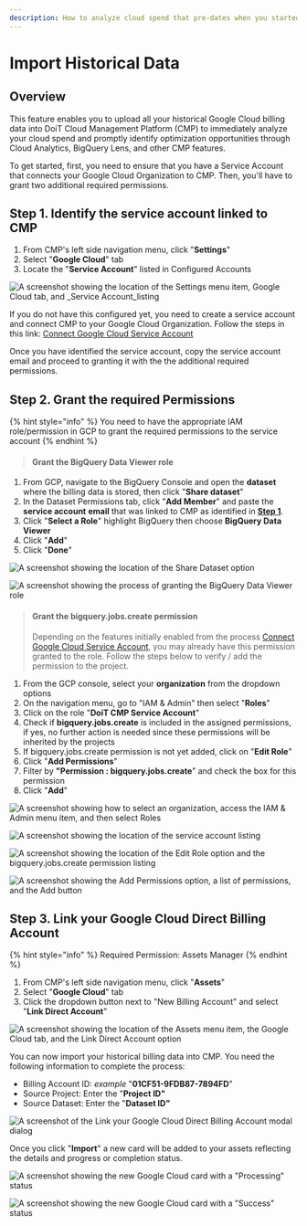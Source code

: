 ```yaml
---
description: How to analyze cloud spend that pre-dates when you started using the CMP
---
```


# Import Historical Data

## Overview

This feature enables you to upload all your historical Google Cloud billing data into DoiT Cloud Management Platform (CMP) to immediately analyze your cloud spend and promptly identify optimization opportunities through Cloud Analytics, BigQuery Lens, and other CMP features.

To get started, first, you need to ensure that you have a Service Account that connects your Google Cloud Organization to CMP. Then, you'll have to grant two additional required permissions.

## Step 1. Identify the service account linked to CMP

1. From CMP's left side navigation menu, click "**Settings**"
2. Select "**Google Cloud**" tab
3. Locate the "**Service Account**" listed in Configured Accounts

![A screenshot showing the location of the Settings menu item, Google Cloud tab, and \_Service Account\_listing](<../.gitbook/assets/image (103).png>)

If you do not have this configured yet, you need to create a service account and connect CMP to your Google Cloud Organization. Follow the steps in this link: [Connect Google Cloud Service Account](https://help.doit-intl.com/google-cloud/connect-google-cloud-service-account)

Once you have identified the service account, copy the service account email and proceed to granting it with the the additional required permissions.

## Step 2. Grant the required Permissions

{% hint style="info" %}
You need to have the appropriate IAM role/permission in GCP to grant the required permissions to the service account
{% endhint %}

> #### Grant the **BigQuery Data Viewer role**

1. From GCP, navigate to the BigQuery Console and open the **dataset** where the billing data is stored, then click "**Share dataset**"
2. In the Dataset Permissions tab, click "**Add Member**" and paste the **service account** **email** that was linked to CMP as identified in [**Step 1**](import-historical-billing-data.md#step-1-identify-the-service-account-linked-to-cmp).
3. Click "**Select a Role**" highlight BigQuery then choose **BigQuery Data Viewer**
4. Click "**Add**"
5. Click "**Done**"

![A screenshot showing the location of the Share Dataset option](<../.gitbook/assets/image (96).png>)

![A screenshot showing the process of granting the BigQuery Data Viewer role](<../.gitbook/assets/image (94).png>)

> #### Grant the **bigquery.jobs.create permission**
>
> Depending on the features initially enabled from the process [Connect Google Cloud Service Account](https://help.doit-intl.com/google-cloud/connect-google-cloud-service-account), you may already have this permission granted to the role. Follow the steps below to verify / add the permission to the project.

1. From the GCP console, select your **organization** from the dropdown options
2. On the navigation menu, go to "IAM & Admin" then select "**Roles**"
3. Click on the role "**DoiT CMP Service Account**"
4. Check if **bigquery.jobs.create** is included in the assigned permissions, if yes, no further action is needed since these permissions will be inherited by the projects
5. If bigquery.jobs.create permission is not yet added, click on "**Edit Role**"
6. Click "**Add Permissions**"
7. Filter by **"Permission : bigquery.jobs.create**" and check the box for this permission
8. Click "**Add**"

![A screenshot showing how to select an organization, access the IAM & Admin menu item, and then select Roles](<../.gitbook/assets/image (116).png>)

![A screenshot showing the location of the service account listing](<../.gitbook/assets/image (117).png>)

![A screenshot showing the location of the Edit Role option and the bigquery.jobs.create permission listing](<../.gitbook/assets/image (108).png>)

![A screenshot showing the Add Permissions option, a list of permissions, and the Add button](<../.gitbook/assets/image (112).png>)

## Step 3. Link your Google Cloud Direct Billing Account

{% hint style="info" %}
Required Permission: Assets Manager
{% endhint %}

1. From CMP's left side navigation menu, click "**Assets**"
2. Select "**Google Cloud**" tab
3. Click the dropdown button next to "New Billing Account" and select "**Link Direct Account**"

![A screenshot showing the location of the Assets menu item, the Google Cloud tab, and the Link Direct Account option](<../.gitbook/assets/image (107).png>)

You can now import your historical billing data into CMP. You need the following information to complete the process:

* Billing Account ID: _example_ "**01CF51-9FDB87-7894FD**"
* Source Project: Enter the "**Project ID"**
* Source Dataset: Enter the "**Dataset ID"**

![A screenshot of the Link your Google Cloud Direct Billing Account modal dialog](<../.gitbook/assets/image (161).png>)

Once you click "**Import**" a new card will be added to your assets reflecting the details and progress or completion status.

![A screenshot showing the new Google Cloud card with a "Processing" status](<../.gitbook/assets/image (115).png>)

![A screenshot showing the new Google Cloud card with a "Success" status](<../.gitbook/assets/image (118) (1) (1) (1) (1).png>)
